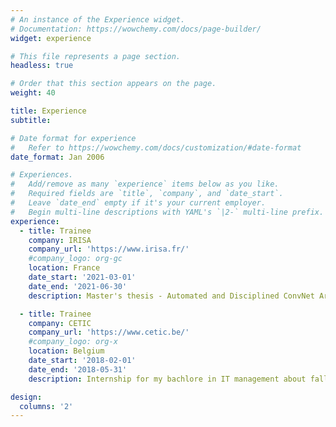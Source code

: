 ```yaml
---
# An instance of the Experience widget.
# Documentation: https://wowchemy.com/docs/page-builder/
widget: experience

# This file represents a page section.
headless: true

# Order that this section appears on the page.
weight: 40

title: Experience
subtitle:

# Date format for experience
#   Refer to https://wowchemy.com/docs/customization/#date-format
date_format: Jan 2006

# Experiences.
#   Add/remove as many `experience` items below as you like.
#   Required fields are `title`, `company`, and `date_start`.
#   Leave `date_end` empty if it's your current employer.
#   Begin multi-line descriptions with YAML's `|2-` multi-line prefix.
experience:
  - title: Trainee
    company: IRISA
    company_url: 'https://www.irisa.fr/'
    #company_logo: org-gc
    location: France
    date_start: '2021-03-01'
    date_end: '2021-06-30'
    description: Master's thesis - Automated and Disciplined ConvNet Architecture Exploration

  - title: Trainee
    company: CETIC
    company_url: 'https://www.cetic.be/'
    #company_logo: org-x
    location: Belgium
    date_start: '2018-02-01'
    date_end: '2018-05-31'
    description: Internship for my bachlore in IT management about fall dectection by accelerometry

design:
  columns: '2'
---
```

